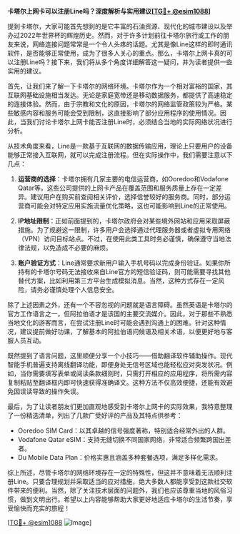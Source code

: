 **卡塔尔上网卡可以注册Line吗？深度解析与实用建议[[TG💪+ @esim1088](https://t.me/s/esim1088)]**

提到卡塔尔，大家可能首先想到的是它丰富的石油资源、现代化的城市建设以及举办过2022年世界杯的辉煌历史。然而，对于许多计划前往卡塔尔旅行或工作的朋友来说，网络连接问题常常是一个令人头疼的话题。尤其是像Line这样的即时通讯软件，是否能够正常使用，成为了很多人关心的重点。那么，卡塔尔上网卡真的可以注册Line吗？接下来，我们将从多个角度详细解答这一疑问，并为读者提供一些实用的建议。

首先，让我们来了解一下卡塔尔的网络环境。卡塔尔作为一个相对富裕的国家，其互联网基础设施相当发达。无论是家庭宽带还是移动数据服务，都提供了高速稳定的连接体验。然而，由于宗教和文化的原因，卡塔尔的网络监管政策较为严格。某些敏感内容和服务可能会受到限制，这直接影响了部分应用程序的使用情况。因此，当我们讨论卡塔尔上网卡能否注册Line时，必须结合当地的实际网络状况进行分析。

从技术角度来看，Line是一款基于互联网的数据传输应用，理论上只要用户的设备能够正常接入互联网，就可以完成注册流程。但在实际操作中，我们需要注意以下几点：

1. **运营商的选择**：卡塔尔拥有几家主要的电信运营商，如Ooredoo和Vodafone Qatar等。这些公司提供的上网卡产品在覆盖范围和服务质量上存在一定差异。建议用户在购买前查阅相关评价，选择信誉较好的服务商。同时，部分运营商可能会对特定应用实施流量优化策略，这也可能影响到Line的正常使用。

2. **IP地址限制**：正如前面提到的，卡塔尔政府会对某些境外网站和应用采取屏蔽措施。为了规避这一限制，许多用户会选择通过代理服务器或者虚拟专用网络（VPN）访问目标站点。不过，在使用此类工具时务必谨慎，确保遵守当地法律法规，以免造成不必要的麻烦。

3. **账户验证方式**：Line通常要求新用户输入手机号码以完成身份验证。如果你所持有的卡塔尔号码无法接收来自Line官方的短信验证码，则可能需要寻找其他替代方案，比如利用第三方平台生成模拟消息。当然，这种方式存在一定风险，请务必谨慎处理个人信息安全。

除了上述因素之外，还有一个不容忽视的问题就是语言障碍。虽然英语是卡塔尔的官方工作语言之一，但阿拉伯语才是该国的主要交流媒介。因此，对于那些不熟悉当地文化的游客而言，在尝试注册Line时可能会遇到沟通上的困难。针对这种情况，建议提前做好功课，了解基本的阿拉伯语问候语及相关术语，以便更好地与客服人员互动。

既然提到了语言问题，这里顺便分享一个小技巧——借助翻译软件辅助操作。现代智能手机普遍支持离线翻译功能，即便身处无信号区域也能轻松应对突发状况。例如，当你需要填写表单或阅读条款细则时，只需打开相应的应用程序，将所需内容复制粘贴至翻译框内即可快速获得准确译文。这种方法不仅高效便捷，还能有效避免因误读导致的操作失误。

最后，为了让读者朋友们更加直观地感受到卡塔尔上网卡的实际效果，我特意整理了一份精选清单，列出了几款广受好评的产品及其特点供参考：

- Ooredoo SIM Card：以其卓越的信号强度著称，特别适合经常外出的人群。
- Vodafone Qatar eSIM：支持无缝切换不同国家网络，非常适合频繁跨国出差者。
- Du Mobile Data Plan：价格实惠且涵盖多种套餐选项，满足多样化需求。

综上所述，尽管卡塔尔的网络环境存在一定的特殊性，但这并不意味着无法顺利注册Line。只要合理规划并采取适当的应对措施，绝大多数人都能享受到这款社交软件带来的便利。当然，除了关注技术层面的问题外，我们也应该尊重当地的风俗习惯，做到文明出行。希望以上内容能够帮助大家更好地适应卡塔尔的生活节奏，享受愉快而充实的旅程！

[[TG💪+ @esim1088](https://t.me/s/esim1088) ![Image](https://i.postimg.cc/4NQfJmqS/Snipaste-2025-05-13-00-14-12.png)]
